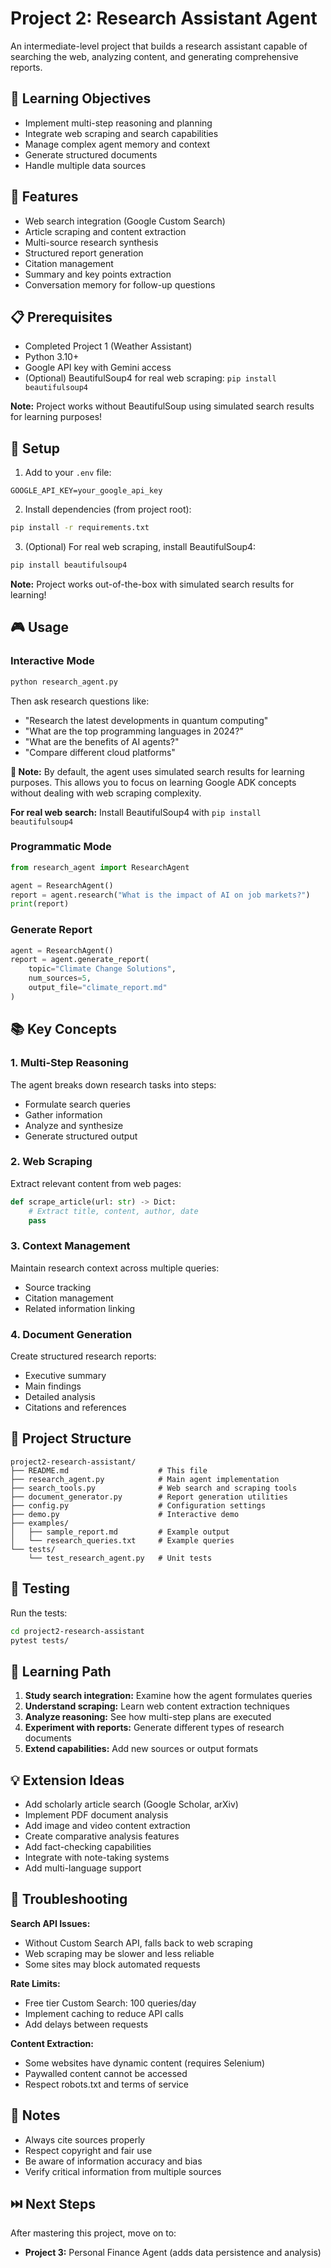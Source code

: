 # Project 2: Research Assistant Agent

An intermediate-level project that builds a research assistant capable of searching the web, analyzing content, and generating comprehensive reports.

## 🎯 Learning Objectives

- Implement multi-step reasoning and planning
- Integrate web scraping and search capabilities
- Manage complex agent memory and context
- Generate structured documents
- Handle multiple data sources

## 🌟 Features

- Web search integration (Google Custom Search)
- Article scraping and content extraction
- Multi-source research synthesis
- Structured report generation
- Citation management
- Summary and key points extraction
- Conversation memory for follow-up questions

## 📋 Prerequisites

- Completed Project 1 (Weather Assistant)
- Python 3.10+
- Google API key with Gemini access
- (Optional) BeautifulSoup4 for real web scraping: `pip install beautifulsoup4`

**Note:** Project works without BeautifulSoup using simulated search results for learning purposes!

## 🚀 Setup

1. Add to your `.env` file:
```
GOOGLE_API_KEY=your_google_api_key
```

2. Install dependencies (from project root):
```bash
pip install -r requirements.txt
```

3. (Optional) For real web scraping, install BeautifulSoup4:
```bash
pip install beautifulsoup4
```

**Note:** Project works out-of-the-box with simulated search results for learning!

## 🎮 Usage

### Interactive Mode
```bash
python research_agent.py
```

Then ask research questions like:
- "Research the latest developments in quantum computing"
- "What are the top programming languages in 2024?"
- "What are the benefits of AI agents?"
- "Compare different cloud platforms"

**📝 Note:** By default, the agent uses simulated search results for learning purposes. This allows you to focus on learning Google ADK concepts without dealing with web scraping complexity.

**For real web search:** Install BeautifulSoup4 with `pip install beautifulsoup4`

### Programmatic Mode
```python
from research_agent import ResearchAgent

agent = ResearchAgent()
report = agent.research("What is the impact of AI on job markets?")
print(report)
```

### Generate Report
```python
agent = ResearchAgent()
report = agent.generate_report(
    topic="Climate Change Solutions",
    num_sources=5,
    output_file="climate_report.md"
)
```

## 📚 Key Concepts

### 1. Multi-Step Reasoning
The agent breaks down research tasks into steps:
- Formulate search queries
- Gather information
- Analyze and synthesize
- Generate structured output

### 2. Web Scraping
Extract relevant content from web pages:
```python
def scrape_article(url: str) -> Dict:
    # Extract title, content, author, date
    pass
```

### 3. Context Management
Maintain research context across multiple queries:
- Source tracking
- Citation management
- Related information linking

### 4. Document Generation
Create structured research reports:
- Executive summary
- Main findings
- Detailed analysis
- Citations and references

## 🔧 Project Structure

```
project2-research-assistant/
├── README.md                    # This file
├── research_agent.py            # Main agent implementation
├── search_tools.py              # Web search and scraping tools
├── document_generator.py        # Report generation utilities
├── config.py                    # Configuration settings
├── demo.py                      # Interactive demo
├── examples/
│   ├── sample_report.md         # Example output
│   └── research_queries.txt     # Example queries
└── tests/
    └── test_research_agent.py   # Unit tests
```

## 🧪 Testing

Run the tests:
```bash
cd project2-research-assistant
pytest tests/
```

## 📖 Learning Path

1. **Study search integration:** Examine how the agent formulates queries
2. **Understand scraping:** Learn web content extraction techniques
3. **Analyze reasoning:** See how multi-step plans are executed
4. **Experiment with reports:** Generate different types of research documents
5. **Extend capabilities:** Add new sources or output formats

## 💡 Extension Ideas

- Add scholarly article search (Google Scholar, arXiv)
- Implement PDF document analysis
- Add image and video content extraction
- Create comparative analysis features
- Add fact-checking capabilities
- Integrate with note-taking systems
- Add multi-language support

## 🐛 Troubleshooting

**Search API Issues:**
- Without Custom Search API, falls back to web scraping
- Web scraping may be slower and less reliable
- Some sites may block automated requests

**Rate Limits:**
- Free tier Custom Search: 100 queries/day
- Implement caching to reduce API calls
- Add delays between requests

**Content Extraction:**
- Some websites have dynamic content (requires Selenium)
- Paywalled content cannot be accessed
- Respect robots.txt and terms of service

## 📝 Notes

- Always cite sources properly
- Respect copyright and fair use
- Be aware of information accuracy and bias
- Verify critical information from multiple sources

## ⏭️ Next Steps

After mastering this project, move on to:
- **Project 3:** Personal Finance Agent (adds data persistence and analysis)

